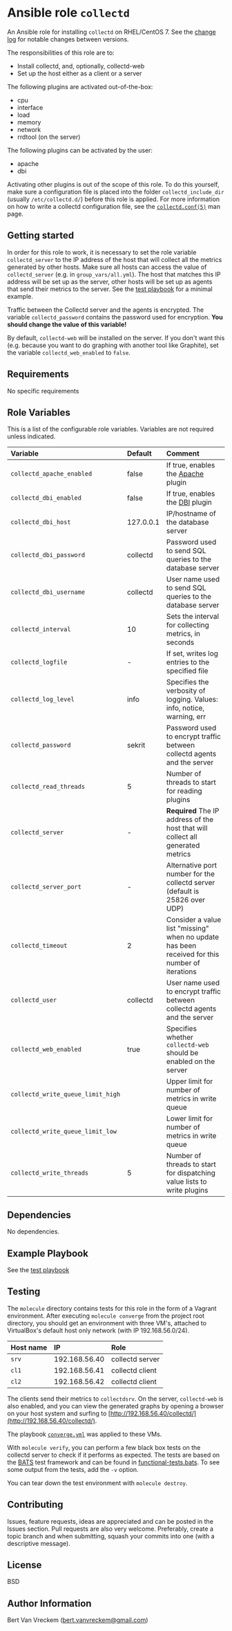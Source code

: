 # Ansible role `collectd`

An Ansible role for installing `collectd` on RHEL/CentOS 7. See the [change log](CHANGELOG.md) for notable changes between versions.

The responsibilities of this role are to:

- Install collectd, and, optionally, collectd-web
- Set up the host either as a client or a server

The following plugins are activated out-of-the-box:

- cpu
- interface
- load
- memory
- network
- rrdtool (on the server)

The following plugins can be activated by the user:

- apache
- dbi

Activating other plugins is out of the scope of this role. To do this yourself, make sure a configuration file is placed into the folder `collectd_include_dir` (usually `/etc/collectd.d/`) before this role is applied. For more information on how to write a collectd configuration file, see the [`collectd.conf(5)`](https://collectd.org/documentation/manpages/collectd.conf.5.shtml) man page.

## Getting started

In order for this role to work, it is necessary to set the role variable `collectd_server` to the IP address of the host that will collect all the metrics generated by other hosts. Make sure all hosts can access the value of `collectd_server` (e.g. in `group_vars/all.yml`). The host that matches this IP address will be set up as the server, other hosts will be set up as agents that send their metrics to the server. See the [test playbook](#Testing) for a minimal example.

Traffic between the Collectd server and the agents is encrypted. The variable `collectd_password` contains the password used for encryption. **You should change the value of this variable!**

By default, `collectd-web` will be installed on the server. If you don't want this (e.g. because you want to do graphing with another tool like Graphite), set the variable `collectd_web_enabled` to `false`.

## Requirements

No specific requirements

## Role Variables

This is a list of the configurable role variables. Variables are not required unless indicated.

| Variable                          | Default   | Comment                                                                                        |
| :-------------------------------- | :-------- | :--------------------------------------------------------------------------------------------- |
| `collectd_apache_enabled`         | false     | If true, enables the [Apache](https://collectd.org/wiki/index.php/Plugin:Apache) plugin        |
| `collectd_dbi_enabled`            | false     | If true, enables the [DBI](https://collectd.org/wiki/index.php/Plugin:DBI) plugin              |
| `collectd_dbi_host`               | 127.0.0.1 | IP/hostname of the database server                                                             |
| `collectd_dbi_password`           | collectd  | Password used to send SQL queries to the database server                                       |
| `collectd_dbi_username`           | collectd  | User name used to send SQL queries to the database server                                      |
| `collectd_interval`               | 10        | Sets the interval for collecting metrics, in seconds                                           |
| `collectd_logfile`                | -         | If set, writes log entries to the specified file                                               |
| `collectd_log_level`              | info      | Specifies the verbosity of logging. Values: info, notice, warning, err                         |
| `collectd_password`               | sekrit    | Password used to encrypt traffic between collectd agents and the server                        |
| `collectd_read_threads`           | 5         | Number of threads to start for reading plugins                                                 |
| `collectd_server`                 | -         | **Required** The IP address of the host that will collect all generated metrics                |
| `collectd_server_port`            | -         | Alternative port number for the collectd server (default is  25826 over UDP)                   |
| `collectd_timeout`                | 2         | Consider a value list "missing" when no update has been received for this number of iterations |
| `collectd_user`                   | collectd  | User name used to encrypt traffic between collectd agents and the server                       |
| `collectd_web_enabled`            | true      | Specifies whether `collectd-web` should be enabled on the server                               |
| `collectd_write_queue_limit_high` |           | Upper limit for number of metrics in write queue                                               |
| `collectd_write_queue_limit_low`  |           | Lower limit for number of metrics in write queue                                               |
| `collectd_write_threads`          | 5         | Number of threads to start for dispatching value lists to write plugins                        |

## Dependencies

No dependencies.

## Example Playbook

See the [test playbook](molecule/vagrant/converge.yml)

## Testing

The `molecule` directory contains tests for this role in the form of a Vagrant environment. After executing `molecule converge` from the project root directory, you should get an environment with three VM's, attached to VirtualBox's default host only network (with IP 192.168.56.0/24).

| Host name | IP            | Role            |
| :-------- | :------------ | :-------------- |
| `srv`     | 192.168.56.40 | collectd server |
| `cl1`     | 192.168.56.41 | collectd client |
| `cl2`     | 192.168.56.42 | collectd client |

The clients send their metrics to `collectdsrv`. On the server, `collectd-web` is also enabled, and you can view the generated graphs by opening a browser on your host system and surfing to [http://192.168.56.40/collectd/](http://192.168.56.40/collectd/).

The playbook [`converge.yml`](molecule/vagrant/converge.yml) was applied to these VMs.

With `molecule verify`, you can perform a few black box tests on the collectd server to check if it performs as expected. The tests are based on the [BATS](https://github.com/bats-core/bats-core) test framework and can be found in [functional-tests.bats](molecule/common/functional-tests.bats). To see some output from the tests, add the `-v` option.

You can tear down the test environment with `molecule destroy`.

## Contributing

Issues, feature requests, ideas are appreciated and can be posted in the Issues section. Pull requests are also very welcome. Preferably, create a topic branch and when submitting, squash your commits into one (with a descriptive message).

## License

BSD

## Author Information

Bert Van Vreckem (bert.vanvreckem@gmail.com)
